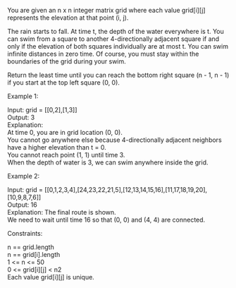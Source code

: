 You are given an n x n integer matrix grid where each value grid[i][j] represents the elevation at that point (i, j).

The rain starts to fall. At time t, the depth of the water everywhere is t. You can swim from a square to another 4-directionally adjacent square if and only if the elevation of both squares individually are at most t. You can swim infinite distances in zero time. Of course, you must stay within the boundaries of the grid during your swim.

Return the least time until you can reach the bottom right square (n - 1, n - 1) if you start at the top left square (0, 0).

Example 1:

Input: grid = [[0,2],[1,3]]\
Output: 3\
Explanation:\
At time 0, you are in grid location (0, 0).\
You cannot go anywhere else because 4-directionally adjacent neighbors have a higher elevation than t = 0.\
You cannot reach point (1, 1) until time 3.\
When the depth of water is 3, we can swim anywhere inside the grid.

Example 2:

Input: grid = [[0,1,2,3,4],[24,23,22,21,5],[12,13,14,15,16],[11,17,18,19,20],[10,9,8,7,6]]\
Output: 16\
Explanation: The final route is shown.\
We need to wait until time 16 so that (0, 0) and (4, 4) are connected.

Constraints:

n == grid.length\
n == grid[i].length\
1 <= n <= 50\
0 <= grid[i][j] < n2\
Each value grid[i][j] is unique.